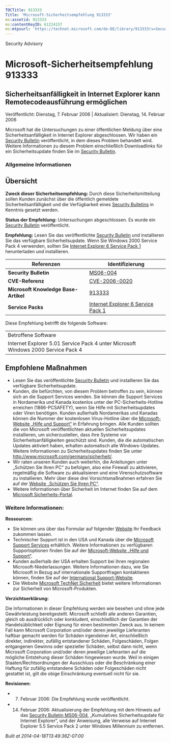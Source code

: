 ```yaml
---
TOCTitle: 913333
Title: 'Microsoft-Sicherheitsempfehlung 913333'
ms:assetid: 913333
ms:contentKeyID: 61224157
ms:mtpsurl: 'https://technet.microsoft.com/de-DE/library/913333(v=Security.10)'
---
```


Security Advisory

Microsoft-Sicherheitsempfehlung 913333
======================================

Sicherheitsanfälligkeit in Internet Explorer kann Remotecodeausführung ermöglichen
----------------------------------------------------------------------------------

Veröffentlicht: Dienstag, 7. Februar 2006 | Aktualisiert: Dienstag, 14. Februar 2006

Microsoft hat die Untersuchungen zu einer öffentlichen Meldung über eine Sicherheitsanfälligkeit in Internet Explorer abgeschlossen. Wir haben ein [Security Bulletin](http://www.microsoft.com/germany/technet/sicherheit/bulletins/ms06-004.mspx) veröffentlicht, in dem dieses Problem behandelt wird. Weitere Informationen zu diesem Problem einschließlich Downloadlinks für ein Sicherheitsupdate finden Sie im [Security Bulletin](http://www.microsoft.com/germany/technet/sicherheit/bulletins/ms06-004.mspx).

### Allgemeine Informationen

Übersicht
---------

<span></span>
**Zweck dieser Sicherheitsempfehlung:** Durch diese Sicherheitsmitteilung sollen Kunden zunächst über die öffentlich gemeldete Sicherheitsanfälligkeit und die Verfügbarkeit eines [Security Bulletins](http://www.microsoft.com/germany/technet/sicherheit/bulletins/ms06-004.mspx) in Kenntnis gesetzt werden.

**Status der Empfehlung:** Untersuchungen abgeschlossen. Es wurde ein [Security Bulletin](http://www.microsoft.com/germany/technet/sicherheit/bulletins/ms06-004.mspx) veröffentlicht.

**Empfehlung:** Lesen Sie das veröffentlichte [Security Bulletin](http://www.microsoft.com/germany/technet/sicherheit/bulletins/ms06-004.mspx) und installieren Sie das verfügbare Sicherheitsupdate. Wenn Sie Windows 2000 Service Pack 4 verwenden, sollten Sie [Internet Explorer 6 Service Pack 1](http://www.microsoft.com/windows/ie/downloads/critical/ie6sp1/default.mspx) herunterladen und installieren.

| Referenzen                           | Identifizierung                                                                                                  |
|--------------------------------------|------------------------------------------------------------------------------------------------------------------|
| **Security Bulletin**                | [MS06-004](http://www.microsoft.com/germany/technet/sicherheit/bulletins/ms06-004.mspx)                          |
| **CVE-Referenz**                     | [CVE-2006-0020](http://www.cve.mitre.org/cgi-bin/cvename.cgi?name=cve-2006-0020)                                 |
| **Microsoft Knowledge Base-Artikel** | [913333](http://support.microsoft.com/kb/913333)                                                                 |
| **Service Packs**                    | [Internet Explorer 6 Service Pack 1](http://www.microsoft.com/windows/ie/downloads/critical/ie6sp1/default.mspx) |

Diese Empfehlung betrifft die folgende Software:

|                                                                                   |
|-----------------------------------------------------------------------------------|
| Betroffene Software                                                               |
| Internet Explorer 5.01 Service Pack 4 unter Microsoft Windows 2000 Service Pack 4 |

Empfohlene Maßnahmen
--------------------

<span></span>
-   Lesen Sie das veröffentlichte [Security Bulletin](http://www.microsoft.com/germany/technet/sicherheit/bulletins/ms06-004.mspx) und installieren Sie das verfügbare Sicherheitsupdate.
-   Kunden, die befürchten, von diesem Problem betroffen zu sein, können sich an die Support Services wenden. Sie können die Support Services in Nordamerika und Kanada kostenlos unter der PC-Sicherheits-Hotline erreichen (1866-PCSAFETY), wenn Sie Hilfe mit Sicherheitsupdates oder Viren benötigen. Kunden außerhalb Nordamerikas und Kanadas können die Nummer der kostenlosen Virus-Hotline über die [Microsoft-Website „Hilfe und Support“](http://support.microsoft.com/security/) in Erfahrung bringen.
    Alle Kunden sollten die von Microsoft veröffentlichten aktuellen Sicherheitsupdates installieren, um sicherzustellen, dass ihre Systeme vor Sicherheitsanfälligkeiten geschützt sind. Kunden, die die automatischen Updates aktiviert haben, erhalten automatisch alle Windows-Updates. Weitere Informationen zu Sicherheitsupdates finden Sie unter <http://www.microsoft.com/germany/sicherheit/>.
-   Wir raten unseren Kunden auch weiterhin, die Anleitungen unter „Schützen Sie Ihren PC“ zu befolgen, also eine Firewall zu aktivieren, regelmäßig die Software zu aktualisieren und eine Virenschutzsoftware zu installieren. Mehr über diese drei Vorsichtsmaßnahmen erfahren Sie auf der [Website „Schützen Sie Ihren PC“](http://www.microsoft.com/germany/athome/security/protect/windowsxpsp2/default.mspx).
-   Weitere Informationen über Sicherheit im Internet finden Sie auf dem [Microsoft Sicherheits-Portal](http://www.microsoft.com/germany/sicherheit/).

### Weitere Informationen:

**Ressourcen:**

-   Sie können uns über das Formular auf folgender [Website](https://support.microsoft.com/common/survey.aspx?scid=sw;en;1257&amp;showpage=1&amp;ws=technet&amp;sd=tech) Ihr Feedback zukommen lassen.
-   Technischer Support ist in den USA und Kanada über die [Microsoft Support Services](http://go.microsoft.com/fwlink/?linkid=21131) erhältlich. Weitere Informationen zu verfügbaren Supportoptionen finden Sie auf der [Microsoft-Website „Hilfe und Support“](http://support.microsoft.com/).
-   Kunden außerhalb der USA erhalten Support bei ihren regionalen Microsoft-Niederlassungen. Weitere Informationen dazu, wie Sie Microsoft in Bezug auf internationale Supportfragen kontaktieren können, finden Sie auf der [International Support-Website](http://go.microsoft.com/fwlink/?linkid=21155).
-   Die Website [Microsoft TechNet Sicherheit](http://www.microsoft.com/germany/technet/sicherheit/default.mspx) bietet weitere Informationen zur Sicherheit von Microsoft-Produkten.

**Verzichtserklärung:**

Die Informationen in dieser Empfehlung werden wie besehen und ohne jede Gewährleistung bereitgestellt. Microsoft schließt alle anderen Garantien, gleich ob ausdrücklich oder konkludent, einschließlich der Garantien der Handelsüblichkeit oder Eignung für einen bestimmten Zweck aus. In keinem Fall kann Microsoft Corporation und/oder deren jeweilige Lieferanten haftbar gemacht werden für Schäden irgendeiner Art, einschließlich direkter, indirekter, zufällig entstandener Schäden, Folgeschäden, Folgen entgangenen Gewinns oder spezieller Schäden, selbst dann nicht, wenn Microsoft Corporation und/oder deren jeweilige Lieferanten auf die mögliche Entstehung dieser Schäden hingewiesen wurde. Weil in einigen Staaten/Rechtsordnungen der Ausschluss oder die Beschränkung einer Haftung für zufällig entstandene Schäden oder Folgeschäden nicht gestattet ist, gilt die obige Einschränkung eventuell nicht für sie.

**Revisionen:**

-   7. Februar 2006: Die Empfehlung wurde veröffentlicht.
-   14. Februar 2006: Aktualisierung der Empfehlung mit dem Hinweis auf das [Security Bulletin MS06-004](http://www.microsoft.com/germany/technet/sicherheit/bulletins/ms06-004.mspx), „Kumulatives Sicherheitsupdate für Internet Explorer“, und der Anweisung, alle Verweise auf Internet Explorer 5.5 Service Pack 2 unter Windows Millennium zu entfernen.

*Built at 2014-04-18T13:49:36Z-07:00*

